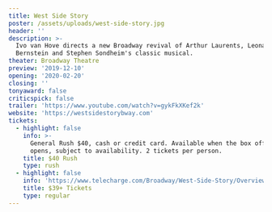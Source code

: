 ```yaml
---
title: West Side Story
poster: /assets/uploads/west-side-story.jpg
header: ''
description: >-
  Ivo van Hove directs a new Broadway revival of Arthur Laurents, Leonard
  Bernstein and Stephen Sondheim's classic musical.
theater: Broadway Theatre
preview: '2019-12-10'
opening: '2020-02-20'
closing: ''
tonyaward: false
criticspick: false
trailer: 'https://www.youtube.com/watch?v=gykFkXKef2k'
website: 'https://westsidestorybway.com'
tickets:
  - highlight: false
    info: >-
      General Rush $40, cash or credit card. Available when the box office
      opens, subject to availability. 2 tickets per person. 
    title: $40 Rush
    type: rush
  - highlight: false
    info: 'https://www.telecharge.com/Broadway/West-Side-Story/Overview'
    title: $39+ Tickets
    type: regular
---
```


